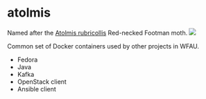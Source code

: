 # atolmis
Named after the [Atolmis rubricollis](https://ukmoths.org.uk/species/atolmis-rubricollis) Red-necked Footman moth.
<img src="https://ukmoths.org.uk/site/assets/files/16188/redneckedfootmannd.450x0.jpg">

Common set of Docker containers used by other projects in WFAU.
* Fedora
* Java
* Kafka
* OpenStack client
* Ansible client
